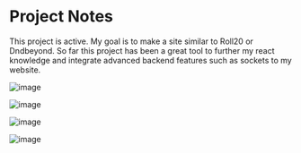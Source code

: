 # Project Notes

This project is active.
My goal is to make a site similar to Roll20 or Dndbeyond. 
So far this project has been a great tool to further my react knowledge and integrate advanced backend features such as sockets to my website.

![image](https://github.com/user-attachments/assets/662f1d15-c2f9-40bd-876c-bb30f5acf686)

![image](https://github.com/user-attachments/assets/883c32ac-df04-48ac-be13-69b9054de2b9)

![image](https://github.com/user-attachments/assets/3a2509b8-bee0-4275-a227-795a4f802dc6)

![image](https://github.com/user-attachments/assets/94f20456-273f-4ded-823e-9f34232db007)
